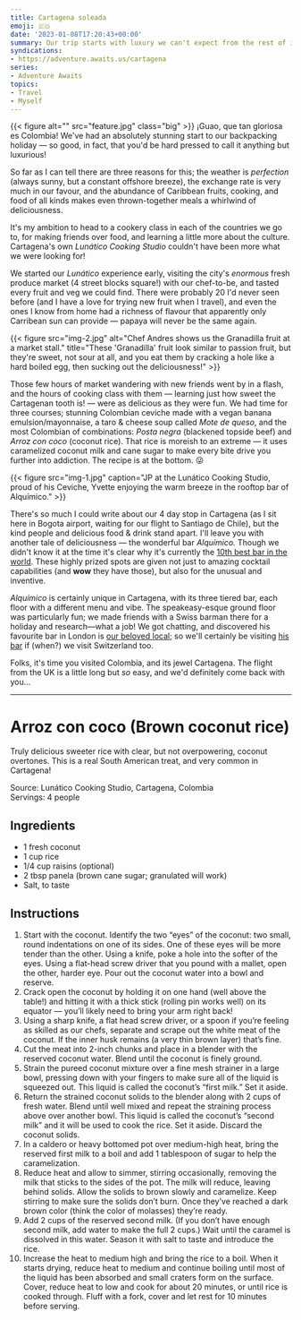 ```yaml
---
title: Cartagena soleada
emoji: 🇨🇴
date: '2023-01-08T17:20:43+00:00'
summary: Our trip starts with luxury we can't expect from the rest of it; everything is wonderful here — especially the Caribbean food! 🤤
syndications:
- https://adventure.awaits.us/cartagena
series:
- Adventure Awaits
topics:
- Travel
- Myself
---
```

{{< figure alt="" src="feature.jpg" class="big" >}}
¡Guao, que tan gloriosa es Colombia! We've had an absolutely stunning start to our backpacking holiday — so good, in fact, that you'd be hard pressed to call it anything but luxurious!

So far as I can tell there are three reasons for this; the weather is _perfection_ (always sunny, but a constant offshore breeze), the exchange rate is very much in our favour, and the abundance of Caribbean fruits, cooking, and food of all kinds makes even thrown-together meals a whirlwind of deliciousness.

It's my ambition to head to a cookery class in each of the countries we go to, for making friends over food, and learning a little more about the culture. Cartagena's own _Lunático Cooking Studio_ couldn't have been more what we were looking for!

We started our _Lunático_ experience early, visiting the city's _enormous_ fresh produce market (4 street blocks square!) with our chef-to-be, and tasted every fruit and veg we could find. There were probably 20 I'd never seen before (and I have a love for trying new fruit when I travel), and even the ones I know from home had a richness of flavour that apparently only Carribean sun can provide — papaya will never be the same again.

{{< figure src="img-2.jpg" alt="Chef Andres shows us the Granadilla fruit at a market stall." title="These 'Granadilla' fruit look similar to passion fruit, but they're sweet, not sour at all, and you eat them by cracking a hole like a hard boiled egg, then sucking out the deliciousness!" >}}

Those few hours of market wandering with new friends went by in a flash, and the hours of cooking class with them — learning just how sweet the Cartagenan tooth is! — were as delicious as they were fun. We had time for three courses; stunning Colombian ceviche made with a vegan banana emulsion/mayonnaise, a taro & cheese soup called _Mote de queso_, and the most Colombian of combinations: _Posta negra_ (blackened topside beef) and _Arroz con coco_ (coconut rice). That rice is moreish to an extreme —&nbsp;it uses caramelized coconut milk and cane sugar to make every bite drive you further into addiction. The recipe is at the bottom. 😜

{{< figure src="img-1.jpg" caption="JP at the Lunático Cooking Studio, proud of his Ceviche, Yvette enjoying the warm breeze in the rooftop bar of Alquímico." >}}

There's so much I could write about our 4 day stop in Cartagena (as I sit here in Bogota airport, waiting for our flight to Santiago de Chile), but the kind people and delicious food & drink stand apart. I'll leave you with another tale of deliciousness — the wonderful bar _Alquímico._ Though we didn't know it at the time it's clear why it's currently the [10th best bar in the world](https://www.worlds50bestbars.com/the-list/alquimico.html). These highly prized spots are given not just to amazing cocktail capabilities (and **wow** they have those), but also for the unusual and inventive.

_Alquímico_ is certainly unique in Cartagena, with its three tiered bar, each floor with a different menu and vibe. The speakeasy-esque ground floor was particularly fun; we made friends with a Swiss barman there for a holiday and research—what a job! We got chatting, and discovered his favourite bar in London is [our beloved local](https://www.barnightjar.com/); so we'll certainly be visiting [his bar](https://instagram.com/manhattan_ge?igshid=YmMyMTA2M2Y=) if (when?) we visit Switzerland too.

Folks, it's time you visited Colombia, and its jewel Cartagena. The flight from the UK is a little long but _so_ easy, and we'd definitely come back with you…

* * *

# Arroz con coco (Brown coconut rice)

Truly delicious sweeter rice with clear, but not overpowering, coconut overtones. This is a real South American treat, and very common in Cartagena!

Source: Lunático Cooking Studio, Cartagena, Colombia  
Servings: 4 people

## Ingredients

- 1 fresh coconut
- 1 cup rice
- 1/4 cup raisins (optional)
- 2 tbsp panela (brown cane sugar; granulated will work)
- Salt, to taste

## Instructions

1. Start with the coconut. Identify the two “eyes” of the coconut: two small, round indentations on one of its sides. One of these eyes will be more tender than the other. Using a knife, poke a hole into the softer of the eyes. Using a flat-head screw driver that you pound with a mallet, open the other, harder eye. Pour out the coconut water into a bowl and reserve.
2. Crack open the coconut by holding it on one hand (well above the table!) and hitting it with a thick stick (rolling pin works well) on its equator — you’ll likely need to bring your arm right back!
3. Using a sharp knife, a flat head screw driver, or a spoon if you’re feeling as skilled as our chefs, separate and scrape out the white meat of the coconut. If the inner husk remains (a very thin brown layer) that’s fine.
4. Cut the meat into 2-inch chunks and place in a blender with the reserved coconut water. Blend until the coconut is finely ground.
5. Strain the pureed coconut mixture over a fine mesh strainer in a large bowl, pressing down with your fingers to make sure all of the liquid is squeezed out. This liquid is called the coconut’s “first milk.” Set it aside.
6. Return the strained coconut solids to the blender along with 2 cups of fresh water. Blend until well mixed and repeat the straining process above over another bowl. This liquid is called the coconut’s “second milk” and it will be used to cook the rice. Set it aside. Discard the coconut solids.
7. In a caldero or heavy bottomed pot over medium-high heat, bring the reserved first milk to a boil and add 1 tablespoon of sugar to help the caramelization.
8. Reduce heat and allow to simmer, stirring occasionally, removing the milk that sticks to the sides of the pot. The milk will reduce, leaving behind solids. Allow the solids to brown slowly and caramelize. Keep stirring to make sure the solids don’t burn. Once they’ve reached a dark brown color (think the color of molasses) they’re ready.
9. Add 2 cups of the reserved second milk. (If you don’t have enough second milk, add water to make the full 2 cups.) Wait until the caramel is dissolved in this water. Season it with salt to taste and introduce the rice.
10. Increase the heat to medium high and bring the rice to a boil. When it starts drying, reduce heat to medium and continue boiling until most of the liquid has been absorbed and small craters form on the surface. Cover, reduce heat to low and cook for about 20 minutes, or until rice is cooked through. Fluff with a fork, cover and let rest for 10 minutes before serving.
